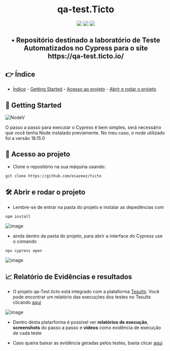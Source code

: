 <h1 align="center"> qa-test.Ticto </h1>

<p align="center">
<img src="https://img.shields.io/badge/LICENSE-MIT-green"/> 
<img src="https://img.shields.io/badge/CYPRESS-12.10.0-SUCCESS"/>
<img src="https://img.shields.io/badge/STATUS-DONE-BLUE"/>
</p>

<h2 align="center"> • Repositório destinado a laboratório de Teste Automatizados no Cypress para o site https://qa-test.ticto.io/ </h2>

## 👉 Índice 

* [Índice](#-índice) - [Getting Started](#-getting-started) - [Acesso ao projeto](#-acesso-ao-projeto) - [Abrir e rodar o projeto](#️-abrir-e-rodar-o-projeto)


## 🏁 Getting Started

![NodeV](https://img.shields.io/badge/NODE.JS-18.15.0-blue)

O passo a passo para executar o Cypress é bem simples, será necessário que você tenha Node instalado previamente. No meu caso, o node utilizado foi a versão 18.15.0

## 📁 Acesso ao projeto

* Clone o repositório na sua máquina usando:
```
git clone https://github.com/eiazeez/ticto
```

## 🛠️ Abrir e rodar o projeto

* Lembre-se de entrar na pasta do projeto e instalar as depedências com
```
npm install
```

![image](https://user-images.githubusercontent.com/92765887/233994142-717645ff-d771-428e-bbb5-405355ca7d0d.png)


* ainda dentro da pasta do projeto, para abrir a interface do Cypress use o comando
```
npx cypress open
```
![image](https://user-images.githubusercontent.com/92765887/233994396-0f94eb06-fe6c-42bc-bdd5-bde30131568a.png)

## 📈 Relatório de Evidências e resultados


* O projeto qa-Test.ticto está integrado com a plataforma [Tesults](www.tesults.com). Você pode encontrar um relatório das execuções dos testes no Tesults clicando [aqui](https://www.tesults.com/ticto/Ticto)


![image](https://user-images.githubusercontent.com/92765887/234008208-fb592e6f-1e56-4686-b0d7-d1624438ba50.png)


* Dentro desta platarforma é possível ver **relatórios de execução**, **screenshots** do passo a passo e **videos** como evidência de execução de cada teste

* Caso queira baixar as evidência geradas pelos testes, basta clicar [aqui](https://github.com/eiazeez/ticto/files/11310800/evidenciaDosTestes.zip)


